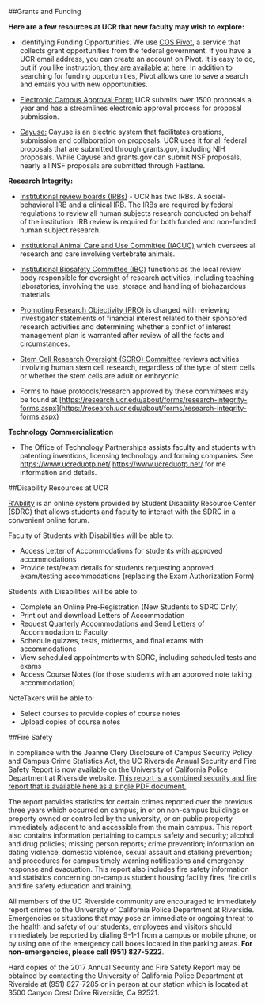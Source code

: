 
##Grants and Funding

**Here are a few resources at UCR that new faculty may wish to explore:**

* Identifying Funding Opportunities. We use [COS Pivot](http://pivot.cos.com), a service that collects grant opportunities from the federal government.  If you have a UCR email address, you can create an account on Pivot.   It is easy to do, but if you like instruction, [they are available at here](http://research.ucr.edu/ord/funding/search-engines/pivot.aspx). In addition to searching for funding opportunities, Pivot allows one to save a search and emails you with new opportunities.

* [Electronic Campus Approval Form:](http://cnc.ucr.edu/ecaf/quick_start.html) UCR submits over 1500 proposals a year and has a streamlines electronic approval process for proposal submission.

* [Cayuse:](http://research.ucr.edu/spa/electronic-research-administration/cayuse.aspx) Cayuse is an electric system that facilitates creations, submission and collaboration on proposals.  UCR uses it for all federal proposals that are
submitted through grants.gov, including NIH proposals.   While Cayuse and
grants.gov can submit NSF proposals, nearly all NSF proposals are submitted
through Fastlane.


**Research Integrity:**

* [Institutional
review boards (IRBs)](https://research.ucr.edu/ori/committees/irb.aspx) - UCR has two IRBs. A social-behavioral IRB and a
clinical IRB.   The IRBs are required by federal regulations to review all
human subjects research conducted on behalf of the institution.  IRB review
is required for both funded and non-funded human subject research.

* [Institutional Animal Care and Use Committee (IACUC)](https://research.ucr.edu/ori/committees/iacuc.aspx) which oversees all
research and care involving vertebrate animals.

* [Institutional
Biosafety Committee (IBC)](https://research.ucr.edu/ori/committees/ibc.aspx) functions as the local review body responsible for
oversight of research activities, including teaching laboratories, involving
the use, storage and handling of biohazardous materials

* [Promoting
Research Objectivity (PRO)](https://research.ucr.edu/ori/committees/coic.aspx) is charged with reviewing investigator statements
of financial interest related to their sponsored research activities and
determining whether a conflict of interest management plan is warranted
after review of all the facts and circumstances.

* [Stem Cell
Research Oversight (SCRO) Committee](https://research.ucr.edu/ori/committees/scro.aspx) reviews activities involving human stem
cell research, regardless of the type of stem cells or whether the stem
cells are adult or embryonic.

* Forms to have protocols/research approved by these committees may be found
at [https://research.ucr.edu/about/forms/research-integrity-forms.aspx](https://research.ucr.edu/about/forms/research-integrity-forms.aspx)

**Technology Commercialization**

* The Office of Technology Partnerships assists faculty and students with
patenting inventions, licensing technology and forming companies.   See
<https://www.ucreduotp.net/> https://www.ucreduotp.net/ for me information
and details.


##Disability Resources at UCR

[R'Ability](http://rability.ucr.edu/) is an online system provided by Student Disability Resource Center (SDRC) that allows students and faculty to interact with the SDRC in a convenient online forum. 

Faculty of Students with Disabilities will be able to:

* Access Letter of Accommodations for students with approved accommodations
* Provide test/exam details for students requesting approved exam/testing accommodations (replacing the Exam Authorization Form)
 
Students with Disabilities will be able to:

* Complete an Online Pre-Registration (New Students to SDRC Only)
*  Print out and download Letters of Accommodation
* Request Quarterly Accommodations and Send Letters of Accommodation to Faculty
* Schedule quizzes, tests, midterms, and final exams with accommodations
* View scheduled appointments with SDRC, including scheduled tests and exams
* Access Course Notes (for those students with an approved note taking accommodation)
 
NoteTakers will be able to:

* Select courses to provide copies of course notes
* Upload copies of course notes


##Fire Safety

In compliance with the Jeanne Clery Disclosure of Campus Security Policy and Campus Crime Statistics Act, the UC Riverside Annual Security and Fire Safety Report is now available on the University of California Police Department at Riverside website. [This report is a combined security and fire report that is available here as a single PDF document.](http://police.ucr.edu/clery/clery.html)

The report provides statistics for certain crimes reported over the previous three years which occurred on campus, in or on non-campus buildings or property owned or controlled by the university, or on public property immediately adjacent to and accessible from the main campus. This report also contains information pertaining to campus safety and security; alcohol and drug policies; missing person reports; crime prevention; information on dating violence, domestic violence, sexual assault and stalking prevention; and procedures for campus timely warning notifications and emergency response and evacuation. This report also includes fire safety information and statistics concerning on-campus student housing facility fires, fire drills and fire safety education and training.

All members of the UC Riverside community are encouraged to immediately report crimes to the University of California Police Department at Riverside. Emergencies or situations that may pose an immediate or ongoing threat to the health and safety of our students, employees and visitors should immediately be reported by dialing 9-1-1 from a campus or mobile phone, or by using one of the emergency call boxes located in the parking areas. **For non-emergencies, please call (951) 827-5222**.

Hard copies of the 2017 Annual Security and Fire Safety Report may be obtained by contacting the University of California Police Department at Riverside at (951) 827-7285 or in person at our station which is located at 3500 Canyon Crest Drive Riverside, Ca 92521.